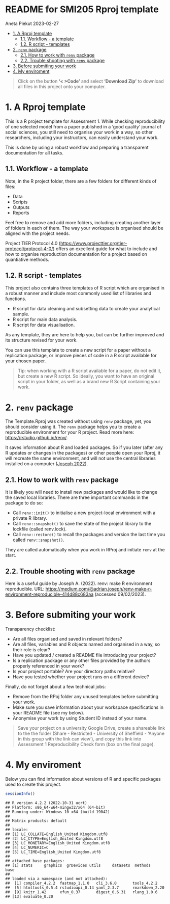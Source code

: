 README for SMI205 Rproj template
================
Aneta Piekut
2023-02-27

- <a href="#1-a-rproj-template" id="toc-1-a-rproj-template">1. A Rproj
  template</a>
  - <a href="#11-workflow---a-template"
    id="toc-11-workflow---a-template">1.1. Workflow - a template</a>
  - <a href="#12-r-script---templates" id="toc-12-r-script---templates">1.2.
    R script - templates</a>
- <a href="#2-renv-package" id="toc-2-renv-package">2. <code>renv</code>
  package</a>
  - <a href="#21-how-to-work-with-renv-package"
    id="toc-21-how-to-work-with-renv-package">2.1. How to work with
    <code>renv</code> package</a>
  - <a href="#22-trouble-shooting-with-renv-package"
    id="toc-22-trouble-shooting-with-renv-package">2.2. Trouble shooting
    with <code>renv</code> package</a>
- <a href="#3-before-submiting-your-work"
  id="toc-3-before-submiting-your-work">3. Before submiting your work</a>
- <a href="#4-my-enviroment" id="toc-4-my-enviroment">4. My enviroment</a>

> Click on the button **‘\< \>Code’** and select **‘Download Zip’** to
> download all files in this project onto your computer.

# 1. A Rproj template

This is a R project template for Assessment 1. While checking
reproducibility of one selected model from a paper published in a ‘good
quality’ journal of social sciences, you still need to organise your
work in a way, so other researchers, including your instructors, can
easily understand your work.

This is done by using a robust workflow and preparing a transparent
documentation for all tasks.

## 1.1. Workflow - a template

Note, in the R project folder, there are a few folders for different
kinds of files:

- Data
- Scripts
- Outputs
- Reports

Feel free to remove and add more folders, including creating another
layer of folders in each of them. The way your workspace is organised
should be aligned with the project needs.

Project TIER Protocol 4.0
(<https://www.projecttier.org/tier-protocol/protocol-4-0/>) offers an
excellent guide for what to include and how to organise reproduction
documentation for a project based on quantiative methods.

## 1.2. R script - templates

This project also contains three templates of R script which are
organised in a robust manner and include most commonly used list of
libraries and functions.

- R script for data cleaning and subsetting data to create your
  analytical sample.
- R script for main data analysis.
- R script for data visualisation.

As any template, they are here to help you, but can be further improved
and its structure revised for your work.

You can use this template to create a new script for a paper without a
replication package, or improve pieces of code in a R script available
for your chosen paper.

> Tip: when working with a R script available for a paper, do not edit
> it, but create a new R script. So ideally, you want to have an
> original script in your folder, as well as a brand new R Script
> containing your work.

# 2. `renv` package

The Template.Rproj was created without using `renv` package, yet, you
should consider using it. The `renv` package helps you to create a
reproducible environment for your R project. Read more here:
<https://rstudio.github.io/renv/>.

It saves information about R and loaded packages. So if you later (after
any R updates or changes in the packages) or other people open your
Rproj, it will recreate the same environment, and will not use the
central libraries installed on a computer ([Joseph
2022](https://medium.com/@adrian.joseph/renv-make-r-environment-reproducible-414d88c683aa)).

## 2.1. How to work with `renv` package

It is likely you will need to install new packages and would like to
change the saved local libraries. There are three important commands in
the package to do so:

- Call `renv::init()` to initialise a new project-local environment with
  a private R library.
- Call `renv::snapshot()` to save the state of the project library to
  the lockfile (called renv.lock).
- Call `renv::restore()` to recall the packages and version the last
  time you called `renv::snapshot()`.

They are called automatically when you work in RProj and initiate `renv`
at the start.

## 2.2. Trouble shooting with `renv` package

Here is a useful guide by Joseph A. (2022). renv: make R environment
reproducible. URL:
<https://medium.com/@adrian.joseph/renv-make-r-environment-reproducible-414d88c683aa>
(accessed 09/02/2023).

# 3. Before submiting your work

Transparency checklist:

- Are all files organised and saved in relevant folders?
- Are all files, variables and R objects named and organised in a way,
  so their role is clear?
- Have you updated / created a README file introducing your project?
- Is a replication package or any other files provided by the authors
  properly referenced in your work?
- Is your project portable? Are your directory paths relative?
- Have you tested whether your project runs on a different device?

Finally, do not forget about a few technical jobs:

- Remove from the RPoj folder any unused templates before submitting
  your work.
- Make sure you save information about your workspace specifications in
  your README file (see my below).
- Anonymise your work by using Student ID instead of your name.

> Save your project on a university Google Drive, create a shareable
> link to the the folder (Share - Restricted - University of Sheffield -
> ‘Anyone in this group with the link can view’), and copy this link
> into Assessment 1 Reproducibility Check form (box on the final page).

# 4. My enviroment

Below you can find information about versions of R and specific packages
used to create this project.

``` r
sessionInfo()
```

    ## R version 4.2.2 (2022-10-31 ucrt)
    ## Platform: x86_64-w64-mingw32/x64 (64-bit)
    ## Running under: Windows 10 x64 (build 19042)
    ## 
    ## Matrix products: default
    ## 
    ## locale:
    ## [1] LC_COLLATE=English_United Kingdom.utf8 
    ## [2] LC_CTYPE=English_United Kingdom.utf8   
    ## [3] LC_MONETARY=English_United Kingdom.utf8
    ## [4] LC_NUMERIC=C                           
    ## [5] LC_TIME=English_United Kingdom.utf8    
    ## 
    ## attached base packages:
    ## [1] stats     graphics  grDevices utils     datasets  methods   base     
    ## 
    ## loaded via a namespace (and not attached):
    ##  [1] compiler_4.2.2  fastmap_1.1.0   cli_3.6.0       tools_4.2.2    
    ##  [5] htmltools_0.5.4 rstudioapi_0.14 yaml_2.3.7      rmarkdown_2.20 
    ##  [9] knitr_1.42      xfun_0.37       digest_0.6.31   rlang_1.0.6    
    ## [13] evaluate_0.20

